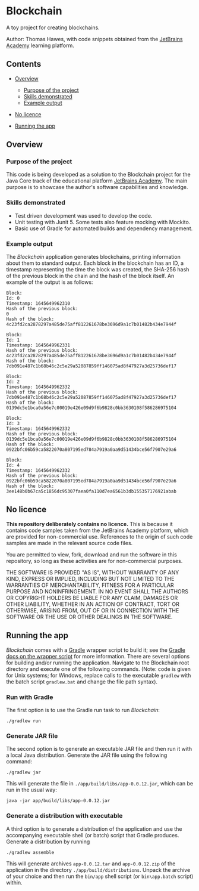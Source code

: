 # Blockchain

A toy project for creating blockchains.

Author: Thomas Hawes, with code snippets obtained from the
[JetBrains Academy](https://hyperskill.org/tracks) learning platform.


## Contents

* [Overview](#overview)
  - [Purpose of the project](#purpose-of-the-project)
  - [Skills demonstrated](#skills-demonstrated)
  - [Example output](#example-output)

* [No licence](#no-licence)

* [Running the app](#running-the-app)


## Overview

### Purpose of the project

This code is being developed as a solution to the Blockchain project for the
Java Core track of the educational platform [JetBrains Academy](https://hyperskill.org/tracks).
The main purpose is to showcase the author's software capabilities and
knowledge.

### Skills demonstrated

* Test driven development was used to develop the code.
* Unit testing with Junit 5. Some tests also feature mocking with Mockito.
* Basic use of Gradle for automated builds and dependency management.


### Example output

The _Blockchain_ application generates blockchains, printing information about
them to standard output. Each block in the blockchain has an ID, a timestamp
representing the time the block was created, the SHA-256 hash of the previous
block in the chain and the hash of the block itself. An example of the output
is as follows:

```text
Block:
Id: 0
Timestamp: 1645649962310
Hash of the previous block:
0
Hash of the block:
4c23fd2ca2878297a485de75aff812261678be3696d9a1c7b01482b434e7944f

Block:
Id: 1
Timestamp: 1645649962331
Hash of the previous block:
4c23fd2ca2878297a485de75aff812261678be3696d9a1c7b01482b434e7944f
Hash of the block:
7db091e487c1b68b46c2c5e29a52087859ff146075ad8f47927a3d25736def17

Block:
Id: 2
Timestamp: 1645649962332
Hash of the previous block:
7db091e487c1b68b46c2c5e29a52087859ff146075ad8f47927a3d25736def17
Hash of the block:
0139dc5e1bca0a56e7c00019e426e09d9f6b9828c0bb3630108f586286975104

Block:
Id: 3
Timestamp: 1645649962332
Hash of the previous block:
0139dc5e1bca0a56e7c00019e426e09d9f6b9828c0bb3630108f586286975104
Hash of the block:
0922bfc06b59ca5822070a807195ed784a7919a0aa9d51434bce56f7907e29a6

Block:
Id: 4
Timestamp: 1645649962332
Hash of the previous block:
0922bfc06b59ca5822070a807195ed784a7919a0aa9d51434bce56f7907e29a6
Hash of the block:
3ee148b0b67ca5c1856dc95307faea0fa110d7ea6561b3db155357176921abab

```

## No licence

  **This repository deliberately contains no licence.** This is because it contains
code samples taken from the JetBrains Academy platform, which are provided for
non-commercial use. References to the origin of such code samples are made in
the relevant source code files.

You are permitted to view, fork, download and run the software in this
repository, so long as these activities are for non-commercial purposes.

THE SOFTWARE IS PROVIDED "AS IS", WITHOUT WARRANTY OF ANY KIND, EXPRESS OR
IMPLIED, INCLUDING BUT NOT LIMITED TO THE WARRANTIES OF MERCHANTABILITY, FITNESS
FOR A PARTICULAR PURPOSE AND NONINFRINGEMENT. IN NO EVENT SHALL THE AUTHORS OR
COPYRIGHT HOLDERS BE LIABLE FOR ANY CLAIM, DAMAGES OR OTHER LIABILITY, WHETHER
IN AN ACTION OF CONTRACT, TORT OR OTHERWISE, ARISING FROM, OUT OF OR IN
CONNECTION WITH THE SOFTWARE OR THE USE OR OTHER DEALINGS IN THE SOFTWARE.


## Running the app

_Blockchain_ comes with a [Gradle](https://gradle.org) wrapper script to build it; see
the [Gradle docs on the wrapper script](https://docs.gradle.org/current/userguide/gradle_wrapper.html#sec:using_wrapper)
for more information. There are several options for building and/or running the
application. Navigate to the Blockchain root directory and execute one of the
following commands. (Note: code is given for Unix systems; for Windows, replace
calls to the executable `gradlew` with the batch script `gradlew.bat` and change
the file path syntax).


### Run with Gradle

The first option is to use the Gradle run task to run _Blockchain_:
```shell
./gradlew run
```


### Generate JAR file

The second option is to generate an executable JAR file and then run it with
a local Java distribution. Generate the JAR file using the following command:
```shell
./gradlew jar
```
This will generate the file in `./app/build/libs/app-0.0.12.jar`, which can be
run in the usual way:
```shell
java -jar app/build/libs/app-0.0.12.jar
```


### Generate a distribution with executable

A third option is to generate a distribution of the application and use the
accompanying executable shell (or batch) script that Gradle produces. Generate a
distribution by running
```shell
./gradlew assemble
```
This will generate archives `app-0.0.12.tar` and `app-0.0.12.zip` of the
application in the directory `./app/build/distributions`. Unpack the archive of
your choice and then run the `bin/app` shell script (or `bin\app.batch` script)
within. 
